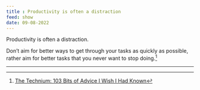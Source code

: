 ```yaml
---
title : Productivity is often a distraction
feed: show
date: 09-08-2022
---
```




Productivity is often a distraction. 

Don’t aim for better ways to get through your tasks as quickly as possible, rather aim for better tasks that you never want to stop doing.[^1]





 
 -------
 
[^1]:  [The Technium: 103 Bits of Advice I Wish I Had Known](https://kk.org/thetechnium/103-bits-of-advice-i-wish-i-had-known/)

